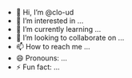 - 👋 Hi, I’m @clo-ud
- 👀 I’m interested in ...
- 🌱 I’m currently learning ...
- 💞️ I’m looking to collaborate on ...
- 📫 How to reach me ...
- 😄 Pronouns: ...
- ⚡ Fun fact: ...

<!---
clo-ud/clo-ud is a ✨ special ✨ repository because its `README.md` (this file) appears on your GitHub profile.
You can click the Preview link to take a look at your changes.
--->
